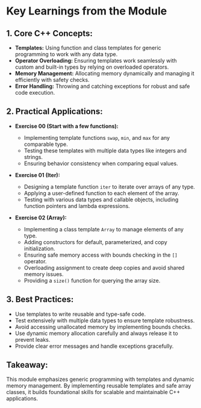 # Key Learnings from the Module

## 1. Core C++ Concepts:
- **Templates:** Using function and class templates for generic programming to work with any data type.
- **Operator Overloading:** Ensuring templates work seamlessly with custom and built-in types by relying on overloaded operators.
- **Memory Management:** Allocating memory dynamically and managing it efficiently with safety checks.
- **Error Handling:** Throwing and catching exceptions for robust and safe code execution.

## 2. Practical Applications:

- **Exercise 00 (Start with a few functions):**
  - Implementing template functions `swap`, `min`, and `max` for any comparable type.
  - Testing these templates with multiple data types like integers and strings.
  - Ensuring behavior consistency when comparing equal values.

- **Exercise 01 (Iter):**
  - Designing a template function `iter` to iterate over arrays of any type.
  - Applying a user-defined function to each element of the array.
  - Testing with various data types and callable objects, including function pointers and lambda expressions.

- **Exercise 02 (Array):**
  - Implementing a class template `Array` to manage elements of any type.
  - Adding constructors for default, parameterized, and copy initialization.
  - Ensuring safe memory access with bounds checking in the `[]` operator.
  - Overloading assignment to create deep copies and avoid shared memory issues.
  - Providing a `size()` function for querying the array size.

## 3. Best Practices:
- Use templates to write reusable and type-safe code.
- Test extensively with multiple data types to ensure template robustness.
- Avoid accessing unallocated memory by implementing bounds checks.
- Use dynamic memory allocation carefully and always release it to prevent leaks.
- Provide clear error messages and handle exceptions gracefully.

## Takeaway:
This module emphasizes generic programming with templates and dynamic memory management. By implementing reusable templates and safe array classes, it builds foundational skills for scalable and maintainable C++ applications.

